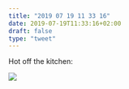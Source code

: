 ```yaml
---
title: "2019 07 19 11 33 16"
date: 2019-07-19T11:33:16+02:00
draft: false
type: "tweet"
---
```

Hot off the kitchen:

![](/img/IMG_0738.jpg)
